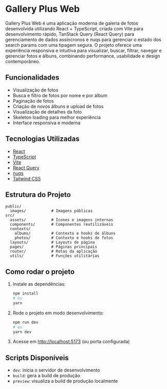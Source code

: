# Gallery Plus Web

Gallery Plus Web é uma aplicação moderna de galeria de fotos desenvolvida utilizando React + TypeScript, criada com Vite para desenvolvimento rápido, TanStack Query (React Query) para gerenciamento de dados assíncronos e nuqs para gerenciar o estado dos search params com uma tipagem segura.
O projeto oferece uma experiência responsiva e intuitiva para visualizar, buscar, filtrar, navegar e gerenciar fotos e álbuns, combinando performance, usabilidade e design contemporâneo.

## Funcionalidades

- Visualização de fotos
- Busca e filtro de fotos por nome e por álbum
- Paginação de fotos
- Criação de novos álbuns e upload de fotos
- Visualização de detalhes da foto
- Skeleton loading para melhor experiência
- Interface responsiva e moderna

## Tecnologias Utilizadas

- [React](https://react.dev/)
- [TypeScript](https://www.typescriptlang.org/)
- [Vite](https://vitejs.dev/)
- [React Query](https://tanstack.com/query/latest)
- [nuqs](https://github.com/47ng/nuqs)
- [Tailwind CSS](https://tailwindcss.com/)

## Estrutura do Projeto

```
public/
  images/           # Imagens públicas
src/
  assets/           # Ícones e imagens internas
  components/       # Componentes reutilizáveis
  contexts/
    albums/         # Contexto e hooks de álbuns
    photos/         # Contexto e hooks de fotos
  layouts/          # Layouts de página
  pages/            # Páginas principais
  router/           # Rotas da aplicação
  utils/            # Funções utilitárias
```

## Como rodar o projeto

1. Instale as dependências:
   ```sh
   npm install
   # ou
   yarn
   ```
2. Rode o projeto em modo desenvolvimento:
   ```sh
   npm run dev
   # ou
   yarn dev
   ```
3. Acesse em [http://localhost:5173](http://localhost:5173) (ou porta configurada)

## Scripts Disponíveis

- `dev`: inicia o servidor de desenvolvimento
- `build`: gera a build de produção
- `preview`: visualiza a build de produção localmente
